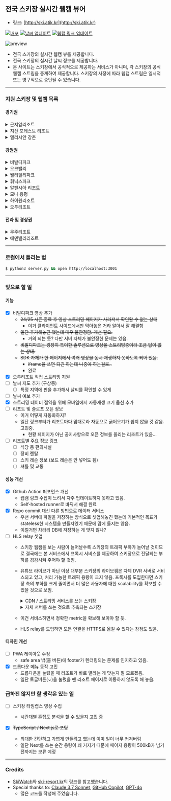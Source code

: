 ## 전국 스키장 실시간 웹캠 뷰어

* 링크: [http://ski.atik.kr](http://ski.atik.kr)

[![배포](https://github.com/hletrd/slopes/actions/workflows/static.yml/badge.svg)](https://github.com/hletrd/slopes/actions/workflows/static.yml)
[![날씨 업데이트](https://github.com/hletrd/slopes/actions/workflows/fetch_weather.yml/badge.svg)](https://github.com/hletrd/slopes/actions/workflows/fetch_weather.yml)
[![웹캠 링크 업데이트](https://github.com/hletrd/slopes/actions/workflows/webcam-scraper.yml/badge.svg)](https://github.com/hletrd/slopes/actions/workflows/webcam-scraper.yml)

![preview](preview.png)

* 전국 스키장의 실시간 웹캠 뷰를 제공합니다.
* 전국 스키장의 실시간 날씨 정보를 제공합니다.
* 본 사이트는 스키장에서 공식적으로 제공하는 서비스가 아니며, 각 스키장의 공식 웹캠 스트림을 중계하여 제공합니다. 스키장의 사정에 따라 웹캠 스트림은 일시적 또는 영구적으로 중단될 수 있습니다.

---

### 지원 스키장 및 웹캠 목록

#### 경기권
<details>
<summary>곤지암리조트</summary>

* 정상 휴게소
* 정상부 슬로프
* 중간 슬로프
* 초중급 베이스
* 중상급 베이스
</details>

<details>
<summary>지산 포레스트 리조트</summary>

* 레몬 탑승장
* 오렌지 / 뉴오렌지 탑승장
* 5번 / 6번 슬로프
* 블루 탑승장
* 실버 탑승장
</details>

<details>
<summary>엘리시안 강촌</summary>

* 유튜브 채널
</details>

#### 강원권
<details>
<summary>비발디파크</summary>

* 슬로프 전경
* 발라드 상단
* 발라드 하단
* 재즈 상단
* 재즈 하단
* 테크노 상단
* 테크노 하단
* 블루스
* 클래식
* 레게
* 펑키 상단
* 펑키 하단
* 힙합
* 스키월드 정상
* 스노위랜드1
* 스노위랜드2
</details>

<details>
<summary>오크밸리</summary>

* 스키광장
* I 슬로프
* G 슬로프
* F 슬로프
* 플라워리프트 하차장
</details>

<details>
<summary>웰리힐리파크</summary>

* 알파
* 베이스
* 브라보
* 정상 광장
* 패밀리
* 워터플래닛
</details>

<details>
<summary>휘닉스파크</summary>

* 호크 / 스패로우
* 도도
* 불새마루
* 베이스
* 펭귄
* 스노우 빌리지
</details>

<details>
<summary>알펜시아 리조트</summary>

* 알펜시아 리조트 라이브캠
</details>

<details>
<summary>모나 용평</summary>

* 발왕산 氣 스카이워크
* 발왕산 천년주목숲길
* 베이스 전경 / 레드 슬로프
* 모나 용평 진입로
* 옐로우 슬로프
* 핑크 슬로프
* 메가그린 슬로포
* 골드 슬로프 전경
* 골드 슬로프 정상
* 레인보우 전경
* 레인보우 파라다이스 입구
* 피크 아일랜드
</details>

<details>
<summary>하이원리조트</summary>

* 하이원탑 (제우스1 입구)
* 하이원탑 (헤라2 입구)
* 하이원탑 (아폴로1 입구)
* 마운틴허브 (스노우월드 입구)
* 마운틴허브 (아폴로3 입구)
* 마운틴허브 (아테나2 입구)
* 마운틴 베이스 (아테나 리프트)
* 아테나2 하단
* 밸리탑 (빅토리아1 입구)
* 제우스2 합류구간
* 밸리허브 (헤라 리프트 입구)
* 밸리허브 (아폴로3 합류)
* 밸리허브 (제우스3)
* 제우스3 중단
* 아폴로4 중단
* 아폴로 베이스
* 제우스3 하단
* 밸리 베이스
</details>

<details>
<summary>오투리조트</summary>

* 스키하우스
* 오렌지
* 버금마루
* 으뜸마루
</details>

#### 전라 및 경상권
<details>
<summary>무주리조트</summary>

* 설천봉 정상
* 설천상단슬로프
* 모차르트, 미뉴에트
* 폴카
* 실크로드, 미뉴에트 하단
* 만선봉 정상
* 하이디하우스
* 서역기행, 썬다운
* 커넥션
* 설천하우스
* 만선하우스
</details>

<details>
<summary>에덴밸리리조트</summary>

* 베이직
* 슬로프 광장
</details>

---

### 로컬에서 돌리는 법

```sh
$ python3 server.py && open http://localhost:3001
```

---

### 앞으로 할 일

#### 기능
* [x] 비발디파크 영상 추가
  * ~~24/25 시즌 종료 후 영상 스트리밍 페이지가 사라져서 확인할 수 없는 상태~~
    * 이거 클라이언트 사이드에서만 막아놓은 거라 알아서 잘 해결함
  * ~~일단 추가해놓긴 했는데 매우 불안정함. 개선 필요.~~
    * 거의 되는 듯? 다만 서버 자체가 불안정한 문제는 있음.
  * ~~비발디파크는 굉장히 특이한 솔루션으로 영상을 스트리밍중이라 조금 답이 없는 상태.~~
  * ~~SDK 자체가 한 페이지에서 여러 영상을 동시 재생하지 못하도록 되어 있음.~~
    * ~~iframe을 쓰면 되긴 하는데 나중에 하는걸로..~~
    * 완료
* [x] 오투리조트 직접 스트리밍 지원
* [ ] 날씨 지도 추가 (구상중)
  * [ ] 특정 지역에 핀을 추가해서 날씨를 확인할 수 있게
* [ ] 날씨 예보 추가
* [x] 스트리밍 데이터 절약을 위해 모바일에서 자동재생 끄기 옵션 추가
* [ ] 리프트 및 슬로프 오픈 정보
  * 이거 어떻게 자동화하지?
  * 일단 링크부터가 리조트마다 맘대로라 자동으로 긁어오기가 쉽지 않을 것 같음. 고민중.
    * 현황 페이지가 아닌 공지사항으로 오픈 정보를 올리는 리조트가 있음...
* [ ] 리조트별 주요 정보 링크
  * [ ] 식당 등 편의시설
  * [ ] 장비 렌탈
  * [ ] 스키 레슨 정보 (보드 레슨은 안 넣어도 됨)
  * [ ] 셔틀 및 교통

#### 성능 개선
* [x] Github Action 퍼포먼스 개선
  * 웹캠 링크 수집이 느려서 자주 업데이트하지 못하고 있음.
  * Self-hosted runner로 바꿔서 해결 완료
* [x] Repo commit 대신 다른 방법으로 데이터 서비스
  * 우선 서버에 파일을 저장하는 방식으로 셋업해놓긴 했는데 기본적인 목표가 stateless한 시스템을 만들자였기 때문에 맘에 들지는 않음.
  * 이럴거면 차라리 DB에 저장하는 게 맞지 않나?
* [ ] HLS relay 셋업
  * 스키장 웹캠을 보는 사람이 늘어날수록 스키장의 트래픽 부하가 늘어날 것이므로 결국에는 본 서비스에서 프록시 서비스를 제공하여 스키장으로 전달되는 부하를 경감시켜 주어야 할 것임.
  * 유튜브 라이브가 아닌 이상 대부분 스키장의 라이브캠은 자체 DVR 서버로 서비스되고 있고, 처리 가능한 트래픽 용량이 크지 않음. 프록시를 도입한다면 스키장 측의 부하를 크게 줄이면서 더 많은 사용자에 대한 scalability를 확보할 수 있을 것으로 보임.
    <details>
      <summary>CDN / 스트리밍 서비스를 쓰는 스키장</summary>

      * 곤지암리조트 (클라우드앤)
      * 엘리시안 강촌 (유튜브)
      * 오크밸리 (KT CDN)
      * 웰리힐리파크 (클라우드앤)
      * 알펜시아 리조트 (유튜브)
      * 모나 용평 (KT CDN)
      * 무주 덕유산 리조트 (클라우드앤)
      * 에덴밸리 (RTSP.ME)
    </details>
    <details>
      <summary>자체 서버를 쓰는 것으로 추측되는 스키장</summary>

      * 지산 포레스트 리조트
      * 비발디파크
      * 웰리힐리파크
      * 휘닉스파크
      * 하이원리조트
      * 오투리조트
    </details>
  * 이건 서비스하면서 정확한 metric을 확보해 보아야 할 듯.
  * HLS relay를 도입하면 모든 연결을 HTTPS로 옮길 수 있다는 장점도 있음.

#### 디자인 개선
* [ ] PWA 레이아웃 수정
  * safe area 밖(홈 버튼)에 footer가 렌더링되는 문제를 인지하고 있음.
* [x] 드롭다운 메뉴 동작 고민
  * 드롭다운을 눌렀을 때 리조트가 바로 열리는 게 맞는지 잘 모르겠음.
  * 일단 토글버튼(⌄)을 눌렀을 땐 리조트 페이지로 이동하지 않도록 해 놓음.

### 급하진 않지만 할 생각은 있는 일
* [ ] 스키장 타임랩스 영상 수집
  * 시간대별 혼잡도 분석을 할 수 있을지 고민 중

* [x] ~~TypeScript / Next.js로 포팅~~
  * 최대한 간단하고 가볍게 만들려고 했는데 이미 일이 너무 커져버림
  * 일단 Next를 쓰는 순간 용량이 꽤 커지기 때문에 페이지 용량이 500kB가 넘기 전까지는 보류 예정

---

### Credits

* [SkiWatch](https://paulkim-xr.github.io/SkiWatch/)와 [ski-resort.kr](https://ski-resort.kr/)의 링크를 참고했습니다.
* Special thanks to: [Claude 3.7 Sonnet](https://www.anthropic.com/claude/sonnet), [GitHub Copilot](https://github.com/features/copilot), [GPT-4o](https://openai.com/index/hello-gpt-4o/)
  * 많은 코드를 작성해 주었습니다.